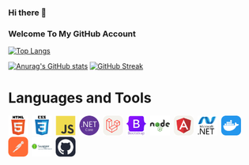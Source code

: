 ### Hi there 👋
### Welcome To My GitHub Account
[![Top Langs](https://github-readme-stats.vercel.app/api/top-langs/?username=samikshya334&layout=compact&theme=dark)](https://github.com/samikshya334/github-readme-stats)

[![Anurag's GitHub stats](https://github-readme-stats.vercel.app/api?username=samikshya334&theme=tokyonight)](https://github.com/samikshya334/github-readme-stats)
[![GitHub Streak](https://streak-stats.demolab.com/?user=samikshya334)](https://git.io/streak-stats)
<h1>Languages and Tools</h1>
<p><img src="https://github.com/devicons/devicon/blob/master/icons/html5/html5-original-wordmark.svg"  title="Asp.NetCore" alt="CSS" width="40" height="40"/>&nbsp;
<img src="https://github.com/devicons/devicon/blob/master/icons/css3/css3-original-wordmark.svg"  title="Asp.NetCore" alt="CSS" width="40" height="40"/>&nbsp;
<img src="https://github.com/devicons/devicon/blob/master/icons/javascript/javascript-original.svg"  title="Asp.NetCore" alt="CSS" width="40" height="40"/>&nbsp;
<img src="https://github.com/devicons/devicon/blob/master/icons/dotnetcore/dotnetcore-original.svg"  title="Asp.NetCore" alt="CSS" width="40" height="40"/>&nbsp;
<img src="https://github.com/tandpfun/skill-icons/blob/main/icons/Laravel-Light.svg" alt="CSS" width="40" height="40"/>&nbsp;
<img src="https://github.com/devicons/devicon/blob/master/icons/bootstrap/bootstrap-original-wordmark.svg"  title="Asp.NetCore" alt="CSS" width="40" height="40"/>&nbsp;
<img src="https://github.com/devicons/devicon/blob/master/icons/nodejs/nodejs-original-wordmark.svg"  title="Asp.NetCore" alt="CSS" width="40" height="40"/>&nbsp;
<img src="https://github.com/tandpfun/skill-icons/blob/main/icons/Angular-Light.svg"  title="Asp.NetCore" alt="CSS" width="40" height="40"/>&nbsp;
<img src="https://github.com/devicons/devicon/blob/master/icons/dot-net/dot-net-original-wordmark.svg"  title="Asp.NetCore" alt="CSS" width="40" height="40"/>&nbsp;
<img src="https://github.com/tandpfun/skill-icons/blob/main/icons/Docker.svg"  title="Asp.NetCore" alt="CSS" width="40" height="40"/>&nbsp;
<img src="https://github.com/tandpfun/skill-icons/blob/main/icons/Postman.svg"  title="Asp.NetCore" alt="CSS" width="40" height="40"/>&nbsp;
<img src="https://github.com/devicons/devicon/blob/master/icons/swagger/swagger-original-wordmark.svg"  title="Asp.NetCore" alt="CSS" width="40" height="40"/>&nbsp;
  <img src="https://github.com/tandpfun/skill-icons/blob/main/icons/Github-Dark.svg"  title="Asp.NetCore" alt="CSS" width="40" height="40"/>&nbsp;
</p>

